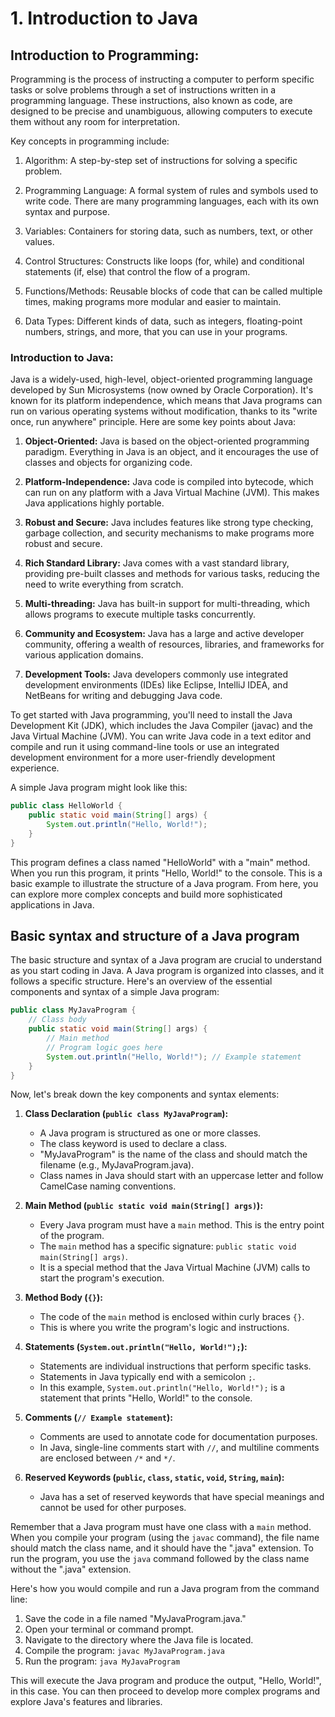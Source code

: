 # 1. Introduction to Java

## Introduction to Programming:

Programming is the process of instructing a computer to perform specific tasks or solve problems through a set of instructions written in a programming language. These instructions, also known as code, are designed to be precise and unambiguous, allowing computers to execute them without any room for interpretation.

Key concepts in programming include:

1. Algorithm: A step-by-step set of instructions for solving a specific problem.

2. Programming Language: A formal system of rules and symbols used to write code. There are many programming languages, each with its own syntax and purpose.

3. Variables: Containers for storing data, such as numbers, text, or other values.

4. Control Structures: Constructs like loops (for, while) and conditional statements (if, else) that control the flow of a program.

5. Functions/Methods: Reusable blocks of code that can be called multiple times, making programs more modular and easier to maintain.

6. Data Types: Different kinds of data, such as integers, floating-point numbers, strings, and more, that you can use in your programs.

### Introduction to Java:

Java is a widely-used, high-level, object-oriented programming language developed by Sun Microsystems (now owned by Oracle Corporation). It's known for its platform independence, which means that Java programs can run on various operating systems without modification, thanks to its "write once, run anywhere" principle. Here are some key points about Java:

1. **Object-Oriented:** Java is based on the object-oriented programming paradigm. Everything in Java is an object, and it encourages the use of classes and objects for organizing code.

2. **Platform-Independence:** Java code is compiled into bytecode, which can run on any platform with a Java Virtual Machine (JVM). This makes Java applications highly portable.

3. **Robust and Secure:** Java includes features like strong type checking, garbage collection, and security mechanisms to make programs more robust and secure.

4. **Rich Standard Library:** Java comes with a vast standard library, providing pre-built classes and methods for various tasks, reducing the need to write everything from scratch.

5. **Multi-threading:** Java has built-in support for multi-threading, which allows programs to execute multiple tasks concurrently.

6. **Community and Ecosystem:** Java has a large and active developer community, offering a wealth of resources, libraries, and frameworks for various application domains.

7. **Development Tools:** Java developers commonly use integrated development environments (IDEs) like Eclipse, IntelliJ IDEA, and NetBeans for writing and debugging Java code.

To get started with Java programming, you'll need to install the Java Development Kit (JDK), which includes the Java Compiler (javac) and the Java Virtual Machine (JVM). You can write Java code in a text editor and compile and run it using command-line tools or use an integrated development environment for a more user-friendly development experience.

A simple Java program might look like this:

```java
public class HelloWorld {
    public static void main(String[] args) {
        System.out.println("Hello, World!");
    }
}
```

This program defines a class named "HelloWorld" with a "main" method. When you run this program, it prints "Hello, World!" to the console. This is a basic example to illustrate the structure of a Java program. From here, you can explore more complex concepts and build more sophisticated applications in Java.

## Basic syntax and structure of a Java program

The basic structure and syntax of a Java program are crucial to understand as you start coding in Java. A Java program is organized into classes, and it follows a specific structure. Here's an overview of the essential components and syntax of a simple Java program:

```java
public class MyJavaProgram {
    // Class body
    public static void main(String[] args) {
        // Main method
        // Program logic goes here
        System.out.println("Hello, World!"); // Example statement
    }
}
```

Now, let's break down the key components and syntax elements:

1. **Class Declaration (`public class MyJavaProgram`):**
   - A Java program is structured as one or more classes.
   - The class keyword is used to declare a class.
   - "MyJavaProgram" is the name of the class and should match the filename (e.g., MyJavaProgram.java).
   - Class names in Java should start with an uppercase letter and follow CamelCase naming conventions.

2. **Main Method (`public static void main(String[] args)`):**
   - Every Java program must have a `main` method. This is the entry point of the program.
   - The `main` method has a specific signature: `public static void main(String[] args)`.
   - It is a special method that the Java Virtual Machine (JVM) calls to start the program's execution.

3. **Method Body (`{}`):**
   - The code of the `main` method is enclosed within curly braces `{}`.
   - This is where you write the program's logic and instructions.

4. **Statements (`System.out.println("Hello, World!");`):**
   - Statements are individual instructions that perform specific tasks.
   - Statements in Java typically end with a semicolon `;`.
   - In this example, `System.out.println("Hello, World!");` is a statement that prints "Hello, World!" to the console.

5. **Comments (`// Example statement`):**
   - Comments are used to annotate code for documentation purposes.
   - In Java, single-line comments start with `//`, and multiline comments are enclosed between `/*` and `*/`.

6. **Reserved Keywords (`public`, `class`, `static`, `void`, `String`, `main`):**
   - Java has a set of reserved keywords that have special meanings and cannot be used for other purposes.

Remember that a Java program must have one class with a `main` method. When you compile your program (using the `javac` command), the file name should match the class name, and it should have the ".java" extension. To run the program, you use the `java` command followed by the class name without the ".java" extension.

Here's how you would compile and run a Java program from the command line:

1. Save the code in a file named "MyJavaProgram.java."
2. Open your terminal or command prompt.
3. Navigate to the directory where the Java file is located.
4. Compile the program: `javac MyJavaProgram.java`
5. Run the program: `java MyJavaProgram`

This will execute the Java program and produce the output, "Hello, World!", in this case. You can then proceed to develop more complex programs and explore Java's features and libraries.


